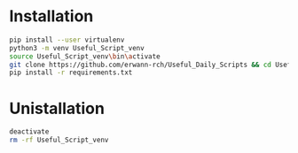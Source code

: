# Installation
```bash
pip install --user virtualenv
python3 -m venv Useful_Script_venv
source Useful_Script_venv\bin\activate
git clone https://github.com/erwann-rch/Useful_Daily_Scripts && cd Useful_Daily_Scripts
pip install -r requirements.txt
```

# Unistallation
```bash
deactivate
rm -rf Useful_Script_venv
```
